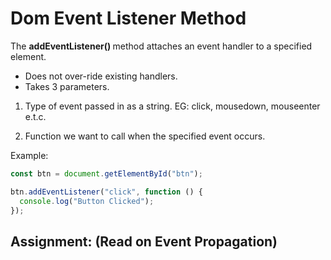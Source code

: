 # Dom Event Listener Method

The <b>addEventListener() </b> method attaches an event handler to a specified element.

- Does not over-ride existing handlers.
- Takes 3 parameters.

1.  Type of event passed in as a string. EG: click, mousedown, mouseenter e.t.c.

2.  Function we want to call when the specified event occurs.

Example:

```js
const btn = document.getElementById("btn");

btn.addEventListener("click", function () {
  console.log("Button Clicked");
});
```




## Assignment: (Read on Event Propagation)
